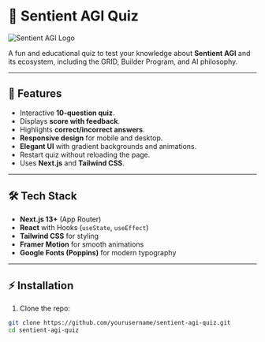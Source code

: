 # 🚀 Sentient AGI Quiz

![Sentient AGI Logo](https://pbs.twimg.com/profile_images/1859727094789660672/h7RM1LNu_400x400.jpg)

A fun and educational quiz to test your knowledge about **Sentient AGI** and its ecosystem, including the GRID, Builder Program, and AI philosophy.  

---

## 🧩 Features

- Interactive **10-question quiz**.
- Displays **score with feedback**.
- Highlights **correct/incorrect answers**.
- **Responsive design** for mobile and desktop.
- **Elegant UI** with gradient backgrounds and animations.
- Restart quiz without reloading the page.
- Uses **Next.js** and **Tailwind CSS**.

---

## 🛠️ Tech Stack

- **Next.js 13+** (App Router)  
- **React** with Hooks (`useState`, `useEffect`)  
- **Tailwind CSS** for styling  
- **Framer Motion** for smooth animations  
- **Google Fonts (Poppins)** for modern typography

---

## ⚡ Installation

1. Clone the repo:

```bash
git clone https://github.com/yourusername/sentient-agi-quiz.git
cd sentient-agi-quiz
